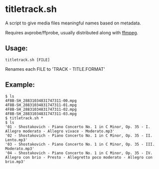 # titletrack.sh
A script to give media files meaningful names based on metadata.

Requires avprobe/ffprobe, usually distributed along with [ffmpeg](https://ffmpeg.org).

## Usage:
    titletrack.sh [FILE]

Renames each FILE to 'TRACK - TITLE.FORMAT'

## Example:
    $ ls
    4F8B-SH_28831034831747311-00.mpg
    4F8B-SH_28831034831747311-01.mpg
    4F8B-SH_28831034831747311-02.mpg
    4F8B-SH_28831034831747311-03.mpg
    $ titletrack.sh *
    $ ls
    '01 - Shostakovich - Piano Concerto No. 1 in C Minor, Op. 35 - I. Allegro moderato - Allegro vivace - Moderato.mp3'
    '02 - Shostakovich - Piano Concerto No. 1 in C Minor, Op. 35 - II. Lento.mp3'
    '03 - Shostakovich - Piano Concerto No. 1 in C Minor, Op. 35 - III. Moderato.mp3'
    '04 - Shostakovich - Piano Concerto No. 1 in C Minor, Op. 35 - IV. Allegro con brio - Presto - Allegretto poco moderato - Allegro con brio.mp3'

